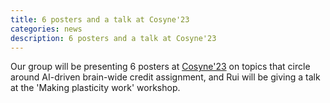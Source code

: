 ```yaml
---
title: 6 posters and a talk at Cosyne'23
categories: news
description: 6 posters and a talk at Cosyne'23
---
```


Our group will be presenting 6 posters at [Cosyne'23](http://www.cosyne.org/) on topics that circle around AI-driven brain-wide credit assignment, and Rui will be giving a talk at the 'Making plasticity work' workshop.